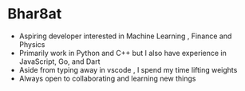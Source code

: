 # Bhar8at
- Aspiring developer interested in Machine Learning , Finance and Physics
- Primarily work in Python and C++ but I also have experience in JavaScript, Go, and Dart
- Aside from typing away in vscode , I spend my time lifting weights
- Always open to collaborating and learning new things
